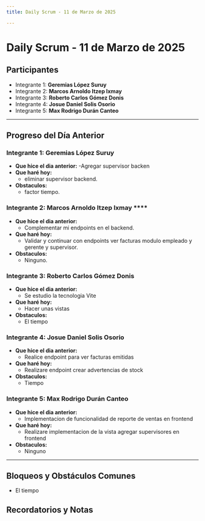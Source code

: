 ```yaml
---
title: Daily Scrum - 11 de Marzo de 2025

---
```


# Daily Scrum - 11 de Marzo de 2025

## Participantes
- Integrante 1: **Geremias López Suruy**
- Integrante 2: **Marcos Arnoldo Itzep Ixmay**
- Integrante 3: **Roberto Carlos Gómez Donis**
- Integrante 4: **Josue Daniel Solis Osorio**
- Integrante 5: **Max Rodrigo Durán Canteo**

---

## Progreso del Día Anterior

### Integrante 1: **Geremias López Suruy**
- **Que hice el dia anterior:**
  -Agregar supervisor backen
- **Que haré hoy:** 
  - eliminar supervisor backend. 
- **Obstaculos:**
  - factor tiempo.


### Integrante 2: Marcos Arnoldo Itzep Ixmay ****
- **Que hice el dia anterior:**
  - Complementar mi endpoints en el backend.
- **Que haré hoy:** 
  - Validar y continuar con endpoints ver facturas modulo empleado y gerente y supervisor.
- **Obstaculos:**
  - Ninguno.

### Integrante 3: **Roberto Carlos Gómez Donis**
- **Que hice el dia anterior:**
  - Se estudio la tecnologia Vite
- **Que haré hoy:** 
  -  Hacer unas vistas
- **Obstaculos:**
  - El tiempo

### Integrante 4: **Josue Daniel Solis Osorio**
- **Que hice el dia anterior:**
  - Realice endpoint para ver facturas emitidas  
- **Que haré hoy:** 
  - Realizare endpoint crear advertencias de stock  
- **Obstaculos:**
  - Tiempo

### Integrante 5: **Max Rodrigo Durán Canteo**
- **Que hice el dia anterior:**
  - Implementacion de funcionalidad de reporte de ventas en frontend
- **Que haré hoy:** 
  - Realizare implementacion de la vista agregar supervisores en frontend
- **Obstaculos:**
  - Ninguno
---
## Bloqueos y Obstáculos Comunes
- El tiempo

## Recordatorios y Notas
